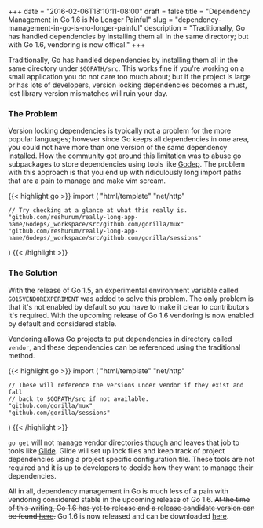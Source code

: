 +++
date = "2016-02-06T18:10:11-08:00"
draft = false
title = "Dependency Management in Go 1.6 is No Longer Painful"
slug = "dependency-management-in-go-is-no-longer-painful"
description = "Traditionally, Go has handled dependencies by installing them all in the same directory; but with Go 1.6, vendoring is now offical."
+++

Traditionally, Go has handled dependencies by installing them all in the same directory under
`$GOPATH/src`. This works fine if you're working on a small application you do not care too much
about; but if the project is large or has lots of developers, version locking dependencies becomes a
must, lest library version mismatches will ruin your day.

<!--more-->

### The Problem

Version locking dependencies is typically not a problem for the more popular
languages; however since Go keeps all dependencies in one area, you could not have more than
one version of the same dependency installed. How the community got around this limitation was to
abuse go subpackages to store dependencies using tools like [Godep](https://github.com/tools/godep).
The problem with this approach is that you end up with ridiculously long import paths that are a
pain to manage and make vim scream.

{{< highlight go >}}
import (
	"html/template"
	"net/http"

	// Try checking at a glance at what this really is.
	"github.com/reshurum/really-long-app-name/Godeps/_workspace/src/github.com/gorilla/mux"
	"github.com/reshurum/really-long-app-name/Godeps/_workspace/src/github.com/gorilla/sessions"
)
{{< /highlight >}}

### The Solution

With the release of Go 1.5, an experimental environment variable called `GO15VENDOREXPERIMENT` was
added to solve this problem. The only problem is that it's not enabled by default so you have to
make it clear to contributors it's required. With the upcoming release of Go 1.6 vendoring
is now enabled by default and considered stable.

Vendoring allows Go projects to put dependencies in directory called `vendor`, and these
dependencies can be referenced using the traditional method.

{{< highlight go >}}
import (
	"html/template"
	"net/http"

	// These will reference the versions under vendor if they exist and fall
	// back to $GOPATH/src if not available.
	"github.com/gorilla/mux"
	"github.com/gorilla/sessions"
)
{{< /highlight >}}

`go get` will not manage vendor directories though and leaves that job to tools like
[Glide](https://github.com/Masterminds/glide). Glide will set up lock files and keep track of
project dependencies using a project specific configuration file. These tools are not required and
it is up to developers to decide how they want to manage their dependencies.

All in all, dependency management in Go is much less of a pain with vendoring considered stable in
the upcoming release of Go 1.6. ~~At the time of this writing, Go 1.6 has yet to release and a
release candidate version can be found [here](https://golang.org/dl/#unstable).~~ Go 1.6 is now
released and can be downloaded [here](https://golang.org/dl/).
